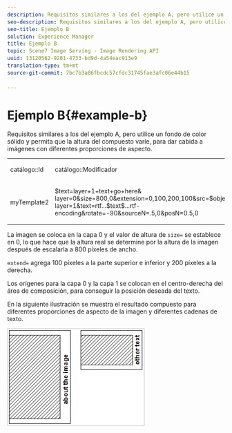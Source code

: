 ```yaml
---
description: Requisitos similares a los del ejemplo A, pero utilice un fondo de color sólido y permita que la altura del compuesto varíe, para dar cabida a imágenes con diferentes proporciones de aspecto.
seo-description: Requisitos similares a los del ejemplo A, pero utilice un fondo de color sólido y permita que la altura del compuesto varíe, para dar cabida a imágenes con diferentes proporciones de aspecto.
seo-title: Ejemplo B
solution: Experience Manager
title: Ejemplo B
topic: Scene7 Image Serving - Image Rendering API
uuid: 13120562-9201-4733-bd9d-4a54eac913e9
translation-type: tm+mt
source-git-commit: 7bc7b3a86fbcdc57cfdc31745fae3afc06e44b15

---
```



# Ejemplo B{#example-b}

Requisitos similares a los del ejemplo A, pero utilice un fondo de color sólido y permita que la altura del compuesto varíe, para dar cabida a imágenes con diferentes proporciones de aspecto.

<table id="simpletable_37BA3B2A75A9468C9ADEBBC034BADAE7"> 
 <tr class="strow"> 
  <td class="stentry"> <p><span class="codeph"> catálogo::Id</span> </p> </td> 
  <td class="stentry"> <p><span class="codeph"> catálogo::Modificador</span> </p></td> 
 </tr> 
 <tr class="strow"> 
  <td class="stentry"> <p><span class="codeph"> myTemplate2</span> </p></td> 
  <td class="stentry"> <p><span class="codeph"> $text=layer+1+text+go+here&amp; layer=0&amp;size=800,0&amp;extension=0,100,200,100&amp;src=$object$&amp;ourceN=.5,0&amp; layer=1&amp;text=rtf...$text$...rtf-encoding&amp;rotate=-90&amp;sourceN=.5,0&amp;posN=0.5,0</span> </p></td> 
 </tr> 
</table>

La imagen se coloca en la capa 0 y el valor de altura de `size=` se establece en 0, lo que hace que la altura real se determine por la altura de la imagen después de escalarla a 800 píxeles de ancho.

`extend=` agrega 100 píxeles a la parte superior e inferior y 200 píxeles a la derecha.

Los orígenes para la capa 0 y la capa 1 se colocan en el centro-derecha del área de composición, para conseguir la posición deseada del texto.

En la siguiente ilustración se muestra el resultado compuesto para diferentes proporciones de aspecto de la imagen y diferentes cadenas de texto.

![](assets/exampleb.png)

